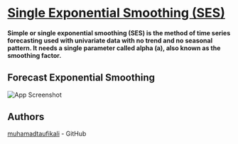 
# [Single Exponential Smoothing (SES)](https://infeb.org/index.php/infeb/article/view/170)

#### Simple or single exponential smoothing (SES) is the method of time series forecasting used with univariate data with no trend and no seasonal pattern. It needs a single parameter called alpha (a), also known as the smoothing factor.


## Forecast Exponential Smoothing

![App Screenshot](https://otexts.com/fpp2/fpp_files/figure-html/ses-1.png)

## Authors

[muhamadtaufikali](https://github.com/muhamadtaufikali) - GitHub
